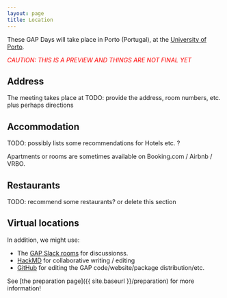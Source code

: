```yaml
---
layout: page
title: Location
---
```

These GAP Days will take place in Porto (Portugal),
at the [University of Porto](https://www.up.pt//).

<p style="color:red; font-style: italic;">CAUTION: THIS IS A PREVIEW AND THINGS ARE NOT FINAL YET</p>

## Address

The meeting takes place at TODO: provide the address, room numbers, etc. plus perhaps directions


## Accommodation

TODO: possibly lists some recommendations for Hotels etc. ?

Apartments or rooms are sometimes available on Booking.com / Airbnb / VRBO.

## Restaurants

TODO: recommend some restaurants? or delete this section

## Virtual locations

In addition, we might use:
- The [GAP Slack rooms](https://gap-system.org/slack) for discussionss.
- [HackMD](https://hackmd.io) for collaborative writing / editing
- [GitHub](https://github.com) for editing the GAP code/website/package distribution/etc.

See [the preparation page]({{ site.baseurl }}/preparation) for more information!
